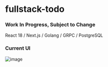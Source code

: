# fullstack-todo
### Work In Progress, Subject to Change
React 18 / Next.js / Golang / GRPC / PostgreSQL

### Current UI
![image](https://github.com/nickkhall/fullstack-todo/assets/11252769/baefe0c5-a7a4-4d94-ab38-4073605dd3a0)
